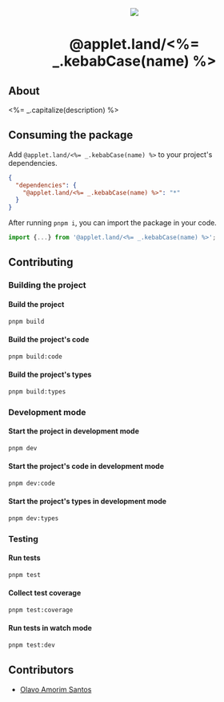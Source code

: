 <p align="center">
  <img src="../../.config/assets/icon.svg" />
</p>

<h1 align="center">@applet.land/<%= _.kebabCase(name) %></h1>

## About

<%= _.capitalize(description) %>

## Consuming the package

Add `@applet.land/<%= _.kebabCase(name) %>` to your project's dependencies.

```json
{
  "dependencies": {
    "@applet.land/<%= _.kebabCase(name) %>": "*"
  }
}
```

After running `pnpm i`, you can import the package in your code.

```ts
import {...} from '@applet.land/<%= _.kebabCase(name) %>';
```

## Contributing

### Building the project

#### Build the project

```bash
pnpm build
```

#### Build the project's code

```bash
pnpm build:code
```

#### Build the project's types

```bash
pnpm build:types
```

### Development mode

#### Start the project in development mode

```bash
pnpm dev
```

#### Start the project's code in development mode

```bash
pnpm dev:code
```

#### Start the project's types in development mode

```bash
pnpm dev:types
```

### Testing

#### Run tests

```bash
pnpm test
```

#### Collect test coverage

```bash
pnpm test:coverage
```

#### Run tests in watch mode

```bash
pnpm test:dev
```

## Contributors

- [Olavo Amorim Santos](https://github.com/olavoasantos)
